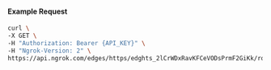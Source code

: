 <!-- Code generated for API Clients. DO NOT EDIT. -->

#### Example Request

```bash
curl \
-X GET \
-H "Authorization: Bearer {API_KEY}" \
-H "Ngrok-Version: 2" \
https://api.ngrok.com/edges/https/edghts_2lCrWDxRavKFCeVODsPrmF2GiKk/routes/edghtsrt_2lCrWFZMg3b8Q0lIR0j6Ag0rSgy/traffic_policy
```
